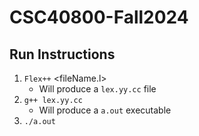 # CSC40800-Fall2024


## Run Instructions
1. `Flex++` <fileName.l>
    - Will produce a `lex.yy.cc` file
2. `g++ lex.yy.cc`
    - Will produce a `a.out` executable
3. `./a.out`